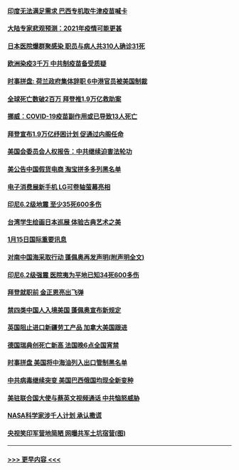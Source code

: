 #### [印度无法满足需求 巴西专机取牛津疫苗喊卡](../pages/prog202/a103033246.md?t=01161051) 
#### [大陆专家悲观预测：2021年疫情可能更甚](../pages/prog202/a103033186.md?t=01161051) 
#### [日本医院爆群聚感染 职员与病人共310人确诊31死](../pages/prog202/a103033200.md?t=01161051) 
#### [欧洲染疫3千万 中共制疫苗备受质疑](../pages/prog202/a103032868.md?t=01161051) 
#### [时事拼盘: 荷兰政府集体辞职 6中港官员被美国制裁](../pages/prog202/a103033063.md?t=01161051) 
#### [全球死亡数破2百万 拜登推1.9万亿救助案](../pages/prog202/a103033050.md?t=01161051) 
#### [挪威：COVID-19疫苗副作用或已导致13人死亡](../pages/prog202/a103032989.md?t=01161051) 
#### [拜登宣布1.9万亿纾困计划 促通过内阁任命](../pages/prog202/a103032902.md?t=01161051) 
#### [美国会委员会人权报告：中共继续迫害法轮功](../pages/prog202/a103032900.md?t=01161051) 
#### [美公告中国假货电商 淘宝拼多多列黑名单](../pages/prog202/a103032892.md?t=01161051) 
#### [电子消费展新手机 LG可卷轴萤幕亮相](../pages/prog202/a103032862.md?t=01161051) 
#### [印尼6.2级地震 至少35死600多伤](../pages/prog202/a103032858.md?t=01161051) 
#### [台湾学生绘画日本巡展 体验古典艺术之美](../pages/prog202/a103032810.md?t=01161051) 
#### [1月15日国际重要讯息](../pages/prog202/a103032706.md?t=01161051) 
#### [对南中国海采取行动 蓬佩奥再发声明(附声明全文)](../pages/prog202/a103032622.md?t=01161051) 
#### [印尼6.2级强震 医院夷为平地已知34死600多伤](../pages/prog202/a103032580.md?t=01161051) 
#### [拜登就职前 金正恩亮出飞弹](../pages/prog202/a103032472.md?t=01161051) 
#### [禁四类中国人入境美国 蓬佩奥宣布新规定](../pages/prog202/a103032438.md?t=01161051) 
#### [英国阻止进口新疆劳工产品 加拿大美国跟进](../pages/prog202/a103032303.md?t=01161051) 
#### [德国瑞典创死亡新高 法国晚6点全国宵禁](../pages/prog202/a103032350.md?t=01161051) 
#### [时事拼盘 美国将中海油列入出口管制黑名单](../pages/prog202/a103032335.md?t=01161051) 
#### [中共病毒继续突变 美国巴西俄国均现全新变种](../pages/prog202/a103032261.md?t=01161051) 
#### [美驻联合国大使与蔡英文视频通话 中共恼怒威胁](../pages/prog202/a103032252.md?t=01161051) 
#### [NASA科学家涉千人计划 承认撒谎](../pages/prog202/a103032247.md?t=01161051) 
#### [央视笑印军营地简陋 网曝共军土坑宿营(图)](../pages/prog202/a103032110.md?t=01161051) 

----
#### [ >>> 更早内容 <<< ](../indexes/prog202-earlier.md)
